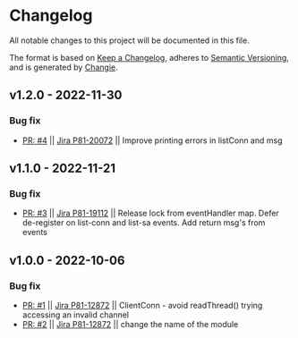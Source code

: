 # Changelog
All notable changes to this project will be documented in this file.

The format is based on [Keep a Changelog](https://keepachangelog.com/en/1.0.0/),
adheres to [Semantic Versioning](https://semver.org/spec/v2.0.0.html),
and is generated by [Changie](https://github.com/miniscruff/changie).

## v1.2.0 - 2022-11-30
### Bug fix
* [PR: #4](https://github.com/perimeter-81/goStrongswanVici/pull/4) || [Jira P81-20072](https://perimeter81.atlassian.net/browse/p81-20072) || Improve printing errors in listConn and msg

## v1.1.0 - 2022-11-21
### Bug fix
* [PR: #3](https://github.com/perimeter-81/goStrongswanVici/pull/3) || [Jira P81-19112](https://perimeter81.atlassian.net/browse/p81-19112) || Release lock from eventHandler map. Defer de-register on list-conn and list-sa events. Add return msg's from events

## v1.0.0 - 2022-10-06
### Bug fix
* [PR: #1](https://github.com/perimeter-81/goStrongswanVici/pull/1) || [Jira P81-12872](https://perimeter81.atlassian.net/browse/p81-12872) || ClientConn - avoid readThread() trying accessing an invalid channel
* [PR: #2](https://github.com/perimeter-81/goStrongswanVici/pull/2) || [Jira P81-12872](https://perimeter81.atlassian.net/browse/p81-12872) || change the name of the module

